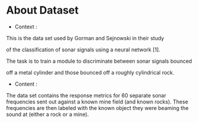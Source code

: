 # About Dataset
* Context :

This is the data set used by Gorman and Sejnowski in their study

of the classification of sonar signals using a neural network [1]. 

The task is to train a module to discriminate between sonar signals bounced

off a metal cylinder and those bounced off a roughly cylindrical rock.

* Content :
  
The data set contains the response metrics for 60 separate sonar frequencies sent out against a known mine field (and known rocks). These frequencies are then labeled with the known object they were beaming the sound at (either a rock or a mine).
